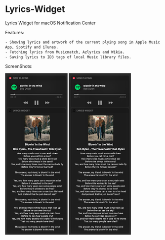 # Lyrics-Widget
Lyrics Widget for macOS Notification Center

Features:  

```
- Showing lyrics and artwork of the current plying song in Apple Music App, Spotify and iTunes.  
- Fetching lyrics from Musicmatch, Azlyrics and Wikia.  
- Saving lyrics to ID3 tags of local Music library files.  
```
ScreenShots:  

<img src="https://raw.githubusercontent.com/hamedafra/Lyrics-Widget/master/screenshot/Screen%20Shot-1.png" width="40%">
<img src="https://raw.githubusercontent.com/hamedafra/Lyrics-Widget/master/screenshot/Screen%20Shot-1.png" width="40%">
